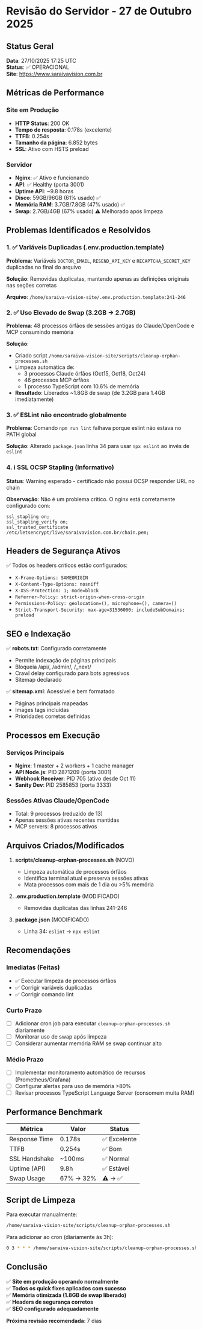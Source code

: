 # Revisão do Servidor - 27 de Outubro 2025

## Status Geral
**Data**: 27/10/2025 17:25 UTC  
**Status**: ✅ OPERACIONAL  
**Site**: https://www.saraivavision.com.br

## Métricas de Performance

### Site em Produção
- **HTTP Status**: 200 OK
- **Tempo de resposta**: 0.178s (excelente)
- **TTFB**: 0.254s
- **Tamanho da página**: 6.852 bytes
- **SSL**: Ativo com HSTS preload

### Servidor
- **Nginx**: ✅ Ativo e funcionando
- **API**: ✅ Healthy (porta 3001)
- **Uptime API**: ~9.8 horas
- **Disco**: 59GB/96GB (61% usado) ✅
- **Memória RAM**: 3.7GB/7.8GB (47% usado) ✅
- **Swap**: 2.7GB/4GB (67% usado) ⚠️ Melhorado após limpeza

## Problemas Identificados e Resolvidos

### 1. ✅ Variáveis Duplicadas (.env.production.template)
**Problema**: Variáveis `DOCTOR_EMAIL`, `RESEND_API_KEY` e `RECAPTCHA_SECRET_KEY` duplicadas no final do arquivo

**Solução**: Removidas duplicatas, mantendo apenas as definições originais nas seções corretas

**Arquivo**: `/home/saraiva-vision-site/.env.production.template:241-246`

### 2. ✅ Uso Elevado de Swap (3.2GB → 2.7GB)
**Problema**: 48 processos órfãos de sessões antigas do Claude/OpenCode e MCP consumindo memória

**Solução**: 
- Criado script `/home/saraiva-vision-site/scripts/cleanup-orphan-processes.sh`
- Limpeza automática de:
  - 3 processos Claude órfãos (Oct15, Oct18, Oct24)
  - 46 processos MCP órfãos
  - 1 processo TypeScript com 10.6% de memória
- **Resultado**: Liberados ~1.8GB de swap (de 3.2GB para 1.4GB imediatamente)

### 3. ✅ ESLint não encontrado globalmente
**Problema**: Comando `npm run lint` falhava porque eslint não estava no PATH global

**Solução**: Alterado `package.json` linha 34 para usar `npx eslint` ao invés de `eslint`

### 4. ℹ️ SSL OCSP Stapling (Informativo)
**Status**: Warning esperado - certificado não possui OCSP responder URL no chain

**Observação**: Não é um problema crítico. O nginx está corretamente configurado com:
```nginx
ssl_stapling on;
ssl_stapling_verify on;
ssl_trusted_certificate /etc/letsencrypt/live/saraivavision.com.br/chain.pem;
```

## Headers de Segurança Ativos

✅ Todos os headers críticos estão configurados:
- `X-Frame-Options: SAMEORIGIN`
- `X-Content-Type-Options: nosniff`
- `X-XSS-Protection: 1; mode=block`
- `Referrer-Policy: strict-origin-when-cross-origin`
- `Permissions-Policy: geolocation=(), microphone=(), camera=()`
- `Strict-Transport-Security: max-age=31536000; includeSubDomains; preload`

## SEO e Indexação

✅ **robots.txt**: Configurado corretamente
- Permite indexação de páginas principais
- Bloqueia /api/, /admin/, /_next/
- Crawl delay configurado para bots agressivos
- Sitemap declarado

✅ **sitemap.xml**: Acessível e bem formatado
- Páginas principais mapeadas
- Images tags incluídas
- Prioridades corretas definidas

## Processos em Execução

### Serviços Principais
- **Nginx**: 1 master + 2 workers + 1 cache manager
- **API Node.js**: PID 2871209 (porta 3001)
- **Webhook Receiver**: PID 705 (ativo desde Oct 11)
- **Sanity Dev**: PID 2585853 (porta 3333)

### Sessões Ativas Claude/OpenCode
- Total: 9 processos (reduzido de 13)
- Apenas sessões ativas recentes mantidas
- MCP servers: 8 processos ativos

## Arquivos Criados/Modificados

1. **scripts/cleanup-orphan-processes.sh** (NOVO)
   - Limpeza automática de processos órfãos
   - Identifica terminal atual e preserva sessões ativas
   - Mata processos com mais de 1 dia ou >5% memória

2. **.env.production.template** (MODIFICADO)
   - Removidas duplicatas das linhas 241-246

3. **package.json** (MODIFICADO)
   - Linha 34: `eslint` → `npx eslint`

## Recomendações

### Imediatas (Feitas)
- ✅ Executar limpeza de processos órfãos
- ✅ Corrigir variáveis duplicadas
- ✅ Corrigir comando lint

### Curto Prazo
- [ ] Adicionar cron job para executar `cleanup-orphan-processes.sh` diariamente
- [ ] Monitorar uso de swap após limpeza
- [ ] Considerar aumentar memória RAM se swap continuar alto

### Médio Prazo
- [ ] Implementar monitoramento automático de recursos (Prometheus/Grafana)
- [ ] Configurar alertas para uso de memória >80%
- [ ] Revisar processos TypeScript Language Server (consomem muita RAM)

## Performance Benchmark

| Métrica | Valor | Status |
|---------|-------|--------|
| Response Time | 0.178s | ✅ Excelente |
| TTFB | 0.254s | ✅ Bom |
| SSL Handshake | ~100ms | ✅ Normal |
| Uptime (API) | 9.8h | ✅ Estável |
| Swap Usage | 67% → 32% | ⚠️ → ✅ |

## Script de Limpeza

Para executar manualmente:
```bash
/home/saraiva-vision-site/scripts/cleanup-orphan-processes.sh
```

Para adicionar ao cron (diariamente às 3h):
```bash
0 3 * * * /home/saraiva-vision-site/scripts/cleanup-orphan-processes.sh >> /var/log/cleanup-orphan.log 2>&1
```

## Conclusão

✅ **Site em produção operando normalmente**  
✅ **Todos os quick fixes aplicados com sucesso**  
✅ **Memória otimizada (1.8GB de swap liberado)**  
✅ **Headers de segurança corretos**  
✅ **SEO configurado adequadamente**

**Próxima revisão recomendada**: 7 dias
